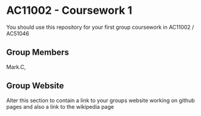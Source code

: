 # AC11002 - Coursework 1
You should use this repository for your first group coursework in AC11002 / AC51046

## Group Members
Mark.C, 

## Group Website
Alter this section to contain a link to your groups website working on github pages and also a link to the wikipedia page
